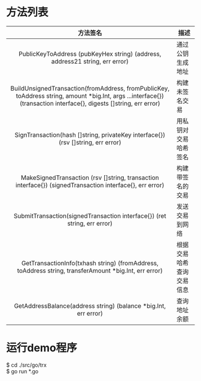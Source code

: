 # 方法列表
| 方法签名 | 描述 |
|:----------:|-------------|
|PublicKeyToAddress (pubKeyHex string) (address, address21 string, err error)|通过公钥生成地址  |
|BuildUnsignedTransaction(fromAddress, fromPublicKey, toAddress string, amount *big.Int, args ...interface{}) (transaction interface{}, digests []string, err error)|构建未签名交易  |
|SignTransaction(hash []string, privateKey interface{}) (rsv []string, err error)|用私钥对交易哈希签名  |
|MakeSignedTransaction (rsv []string, transaction interface{}) (signedTransaction interface{}, err error)|构建带签名的交易  |
|SubmitTransaction(signedTransaction interface{}) (ret string, err error)|发送交易到网络  |
|GetTransactionInfo(txhash string) (fromAddress, toAddress string, transferAmount *big.Int, err error)|根据交易哈希查询交易信息  |
|GetAddressBalance(address string) (balance *big.Int, err error)|查询地址余额  |

# 运行demo程序
$ cd ./src/go/trx  
$ go run *.go  
